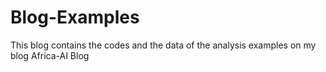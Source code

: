 # Blog-Examples
 This blog contains the codes and the data of the analysis examples on my blog Africa-AI Blog
